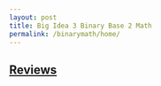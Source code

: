 ```yaml
---
layout: post
title: Big Idea 3 Binary Base 2 Math
permalink: /binarymath/home/
---
```


## [Reviews](binarymath/homework)